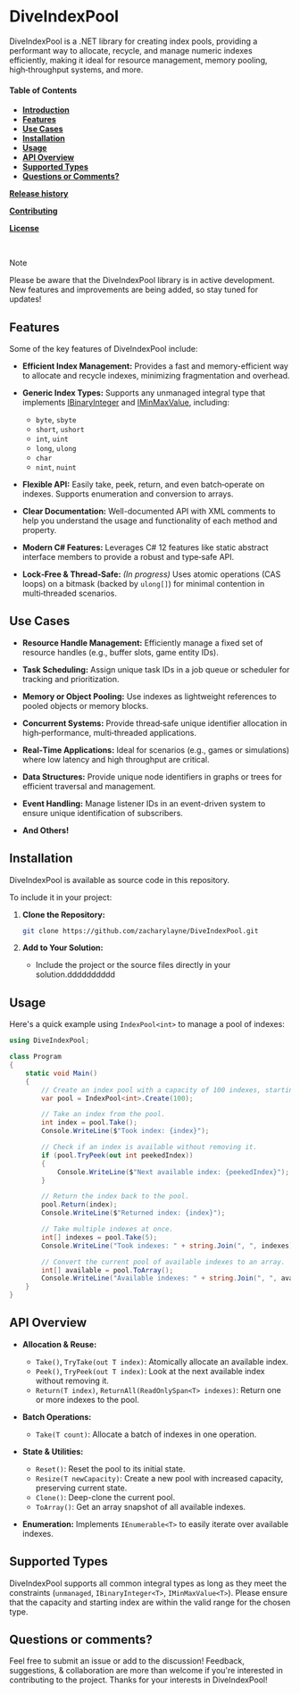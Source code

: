 ﻿# DiveIndexPool

DiveIndexPool is a .NET library for creating index pools, providing a performant way to allocate,
recycle, and manage numeric indexes efficiently, making it ideal for resource management,
memory pooling, high‑throughput systems, and more.

#### Table of Contents

* [**Introduction**](#introduction)
* [**Features**](#features)
* [**Use Cases**](#use-cases)
* [**Installation**](#installation)
* [**Usage**](#usage)
* [**API Overview**](#api-overview)
* [**Supported Types**](#supported-types)
* [**Questions or Comments?**](#questions-or-comments)

[**Release history**](https://github.com/zacharylayne/DiveIndexPool/blob/master/CHANGELOG.md)

[**Contributing**](https://github.com/zacharylayne/DiveIndexPool/blob/master/CONTRIBUTING.md)

[**License**](https://github.com/zacharylayne/DiveIndexPool/blob/master/LICENSE.txt)

<br>

> [!NOTE]
> Please be aware that the DiveIndexPool library is in active development. New features and improvements are being added, so stay tuned for updates!

## Features

Some of the key features of DiveIndexPool include:

* **Efficient Index Management:**
  Provides a fast and memory-efficient way to allocate and recycle indexes, minimizing fragmentation and overhead.

* **Generic Index Types:**
  Supports any unmanaged integral type that implements [IBinaryInteger](https://docs.microsoft.com/dotnet/api/system.numerics.ibinaryinteger) and [IMinMaxValue](https://docs.microsoft.com/dotnet/api/system.numerics.iminmaxvalue), including:
  * `byte`, `sbyte`
  * `short`, `ushort`
  * `int`, `uint`
  * `long`, `ulong`
  * `char`
  * `nint`, `nuint`

* **Flexible API:**
  Easily take, peek, return, and even batch‑operate on indexes. Supports enumeration and conversion
  to arrays.

* **Clear Documentation:**
   Well-documented API with XML comments to help you understand the usage and functionality of each
   method and property.

* **Modern C# Features:**
  Leverages C# 12 features like static abstract interface members to provide a robust and type‑safe API.

* **Lock‑Free & Thread‑Safe:** *(In progress)*
  Uses atomic operations (CAS loops) on a bitmask (backed by `ulong[]`) for minimal contention in
  multi‑threaded scenarios.

## Use Cases

* **Resource Handle Management:**
  Efficiently manage a fixed set of resource handles (e.g., buffer slots, game entity IDs).

* **Task Scheduling:**
  Assign unique task IDs in a job queue or scheduler for tracking and prioritization.

* **Memory or Object Pooling:**
  Use indexes as lightweight references to pooled objects or memory blocks.

* **Concurrent Systems:**
  Provide thread‑safe unique identifier allocation in high‑performance, multi‑threaded applications.

* **Real‑Time Applications:**
  Ideal for scenarios (e.g., games or simulations) where low latency and high throughput are critical.

* **Data Structures:**
  Provide unique node identifiers in graphs or trees for efficient traversal and management.

* **Event Handling:**
  Manage listener IDs in an event-driven system to ensure unique identification of subscribers.

* **And Others!**

## Installation

DiveIndexPool is available as source code in this repository.

To include it in your project:

1. **Clone the Repository:**
   ```bash
   git clone https://github.com/zacharylayne/DiveIndexPool.git
   ```

1. **Add to Your Solution:**
   * Include the project or the source files directly in your solution.dddddddddd

## Usage

Here's a quick example using `IndexPool<int>` to manage a pool of indexes:

```csharp
using DiveIndexPool;

class Program
{
    static void Main()
    {
        // Create an index pool with a capacity of 100 indexes, starting at index 0.
        var pool = IndexPool<int>.Create(100);

        // Take an index from the pool.
        int index = pool.Take();
        Console.WriteLine($"Took index: {index}");

        // Check if an index is available without removing it.
        if (pool.TryPeek(out int peekedIndex))
        {
            Console.WriteLine($"Next available index: {peekedIndex}");
        }

        // Return the index back to the pool.
        pool.Return(index);
        Console.WriteLine($"Returned index: {index}");

        // Take multiple indexes at once.
        int[] indexes = pool.Take(5);
        Console.WriteLine("Took indexes: " + string.Join(", ", indexes));

        // Convert the current pool of available indexes to an array.
        int[] available = pool.ToArray();
        Console.WriteLine("Available indexes: " + string.Join(", ", available));
    }
}
```

## API Overview

* **Allocation & Reuse:**
  * `Take()`, `TryTake(out T index)`: Atomically allocate an available index.
  * `Peek()`, `TryPeek(out T index)`: Look at the next available index without removing it.
  * `Return(T index)`, `ReturnAll(ReadOnlySpan<T> indexes)`: Return one or more indexes to the pool.

* **Batch Operations:**
  * `Take(T count)`: Allocate a batch of indexes in one operation.

* **State & Utilities:**
  * `Reset()`: Reset the pool to its initial state.
  * `Resize(T newCapacity)`: Create a new pool with increased capacity, preserving current state.
  * `Clone()`: Deep-clone the current pool.
  * `ToArray()`: Get an array snapshot of all available indexes.

* **Enumeration:**
  Implements `IEnumerable<T>` to easily iterate over available indexes.

## Supported Types

DiveIndexPool supports all common integral types as long as they meet the constraints (`unmanaged`,
`IBinaryInteger<T>`, `IMinMaxValue<T>`). Please ensure that the capacity and starting index are within
the valid range for the chosen type.

## Questions or comments?

Feel free to submit an issue or add to the discussion! Feedback, suggestions, & collaboration are
more than welcome if you're interested in contributing to the project. Thanks for your interests in DiveIndexPool!
